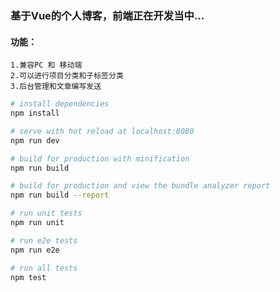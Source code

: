 ###  基于Vue的个人博客，前端正在开发当中...

#### 功能：
    1.兼容PC 和 移动端
    2.可以进行项目分类和子标签分类
    3.后台管理和文章编写发送

``` bash
# install dependencies
npm install

# serve with hot reload at localhost:8080
npm run dev

# build for production with minification
npm run build

# build for production and view the bundle analyzer report
npm run build --report

# run unit tests
npm run unit

# run e2e tests
npm run e2e

# run all tests
npm test
```

